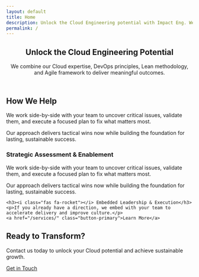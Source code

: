 ```yaml
---
layout: default
title: Home
description: Unlock the Cloud Engineering potential with Impact Eng. We deliver meaningful outcomes through Cloud, DevOps, Lean, and Agile expertise.
permalink: /
---
```


<section class="default-page">
  <header class="hero animate-fade-in">
    <h1>Unlock the Cloud Engineering Potential</h1>
    <p class="lead">We combine our Cloud expertise, DevOps principles, Lean methodology, and Agile framework to deliver meaningful outcomes.</p>
  </header>

  <section class="page-section animate-slide-up">
    <h2><i class="fas fa-hands-helping"></i> How We Help</h2>
    <p>We work side-by-side with your team to uncover critical issues, validate them, and execute a focused plan to fix what matters most.</p>
    <p>Our approach delivers tactical wins now while building the foundation for lasting, sustainable success.</p>
  </section>

  <section class="page-section animate-slide-up">
    <h3><i class="fas fa-lightbulb"></i> Strategic Assessment & Enablement</h3>
    <p>We work side-by-side with your team to uncover critical issues, validate them, and execute a focused plan to fix what matters most.</p>
    <p>Our approach delivers tactical wins now while building the foundation for lasting, sustainable success.</p>

    <h3><i class="fas fa-rocket"></i> Embedded Leadership & Execution</h3>
    <p>If you already have a direction, we embed with your team to accelerate delivery and improve culture.</p>
    <a href="/services/" class="button-primary">Learn More</a>
  </section>

  <section class="contact-cta animate-fade-in">
    <h2>Ready to Transform?</h2>
    <p>Contact us today to unlock your Cloud potential and achieve sustainable growth.</p>
    <a href="/contact/" class="button-primary">Get in Touch</a>
  </section>
</section>